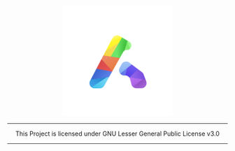 <!--suppress HtmlDeprecatedAttribute -->
<div  align="center">    
<img src="https://raw.githubusercontent.com/Team-Akiraka/team-akiraka.github.io/main/Logo%20(Latest%20-%20Plain%20Clear).png" width="50%" height="50%" alt="">
</div>

---
<div  align="center">
This Project is licensed under GNU Lesser General Public License v3.0
</div>

---